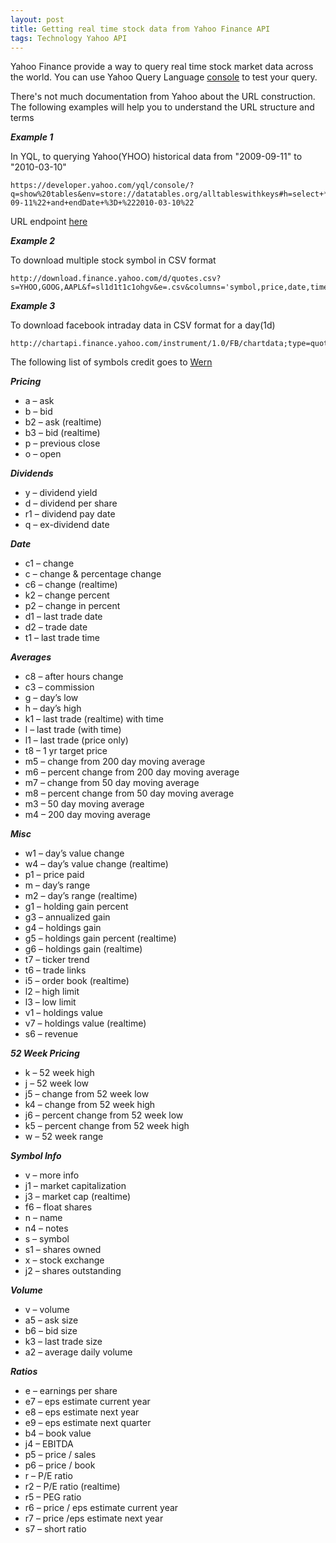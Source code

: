 ```yaml
---
layout: post
title: Getting real time stock data from Yahoo Finance API
tags: Technology Yahoo API
---
```

Yahoo Finance provide a way to query real time stock market data across the world. You can use Yahoo Query Language [console](https://developer.yahoo.com/yql/console/) to test your query.


There's not much documentation from Yahoo about the URL construction. The following examples will help you to understand the URL structure and terms

***Example 1***

In YQL, to querying Yahoo(YHOO) historical data from "2009-09-11" to  "2010-03-10"
```
https://developer.yahoo.com/yql/console/?q=show%20tables&env=store://datatables.org/alltableswithkeys#h=select+*+from+yahoo.finance.historicaldata+where+symbol+%3D+%22YHOO%22+and+startDate+%3D+%222009-09-11%22+and+endDate+%3D+%222010-03-10%22

```
URL endpoint [here](https://query.yahooapis.com/v1/public/yql?q=select%20*%20from%20yahoo.finance.historicaldata%20where%20symbol%20%3D%20%22YHOO%22%20and%20startDate%20%3D%20%222009-09-11%22%20and%20endDate%20%3D%20%222010-03-10%22&format=json&diagnostics=true&env=store%3A%2F%2Fdatatables.org%2Falltableswithkeys&callback=)

***Example 2***

To download multiple stock symbol in CSV format

```
http://download.finance.yahoo.com/d/quotes.csv?s=YHOO,GOOG,AAPL&f=sl1d1t1c1ohgv&e=.csv&columns='symbol,price,date,time,change,col1,high,low,col2
```


***Example 3***

To download facebook intraday data in CSV format for a day(1d)

```
http://chartapi.finance.yahoo.com/instrument/1.0/FB/chartdata;type=quote;range=1d/csv/
```


The following list of symbols credit goes to [Wern](http://wern-ancheta.com/blog/2015/04/05/getting-started-with-the-yahoo-finance-api/)

***Pricing***

* a – ask
* b – bid
* b2 – ask (realtime)
* b3 – bid (realtime)
* p – previous close
* o – open

***Dividends***

* y – dividend yield
* d – dividend per share
* r1 – dividend pay date
* q – ex-dividend date

***Date***

* c1 – change
* c – change & percentage change
* c6 – change (realtime)
* k2 – change percent
* p2 – change in percent
* d1 – last trade date
* d2 – trade date
* t1 – last trade time

***Averages***

* c8 – after hours change
* c3 – commission
* g – day’s low
* h – day’s high
* k1 – last trade (realtime) with time
* l – last trade (with time)
* l1 – last trade (price only)
* t8 – 1 yr target price
* m5 – change from 200 day moving average
* m6 – percent change from 200 day moving average
* m7 – change from 50 day moving average
* m8 – percent change from 50 day moving average
* m3 – 50 day moving average
* m4 – 200 day moving average

***Misc***

* w1 – day’s value change
* w4 – day’s value change (realtime)
* p1 – price paid
* m – day’s range
* m2 – day’s range (realtime)
* g1 – holding gain percent
* g3 – annualized gain
* g4 – holdings gain
* g5 – holdings gain percent (realtime)
* g6 – holdings gain (realtime)
* t7 – ticker trend
* t6 – trade links
* i5 – order book (realtime)
* l2 – high limit
* l3 – low limit
* v1 – holdings value
* v7 – holdings value (realtime)
* s6 – revenue

***52 Week Pricing***

* k – 52 week high
* j – 52 week low
* j5 – change from 52 week low
* k4 – change from 52 week high
* j6 – percent change from 52 week low
* k5 – percent change from 52 week high
* w – 52 week range

***Symbol Info***

* v – more info
* j1 – market capitalization
* j3 – market cap (realtime)
* f6 – float shares
* n – name
* n4 – notes
* s – symbol
* s1 – shares owned
* x – stock exchange
* j2 – shares outstanding

***Volume***
* v – volume
* a5 – ask size
* b6 – bid size
* k3 – last trade size
* a2 – average daily volume

***Ratios***

* e – earnings per share
* e7 – eps estimate current year
* e8 – eps estimate next year
* e9 – eps estimate next quarter
* b4 – book value
* j4 – EBITDA
* p5 – price / sales
* p6 – price / book
* r – P/E ratio
* r2 – P/E ratio (realtime)
* r5 – PEG ratio
* r6 – price / eps estimate current year
* r7 – price /eps estimate next year
* s7 – short ratio

